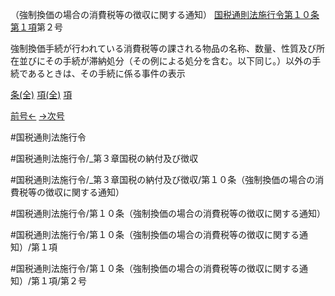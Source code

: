 （強制換価の場合の消費税等の徴収に関する通知）
[国税通則法施行令第１０条第１項](国税通則法施行＿令＿第１０条第１項)第２号

強制換価手続が行われている消費税等の課される物品の名称、数量、性質及び所在並びにその手続が滞納処分（その例による処分を含む。以下同じ。）以外の手続であるときは、その手続に係る事件の表示

[条(全)](国税通則法施行＿令＿第１０条_.md)    [項(全)](国税通則法施行＿令＿第１０条第１項_.md)    [項](国税通則法施行＿令＿第１０条第１項.md)

[前号←](国税通則法施行＿令＿第１０条第１項第１号.md)    [→次号](国税通則法施行＿令＿第１０条第１項第３号.md)

#国税通則法施行令

#国税通則法施行令/_第３章国税の納付及び徴収

#国税通則法施行令/_第３章国税の納付及び徴収/第１０条（強制換価の場合の消費税等の徴収に関する通知）

#国税通則法施行令/第１０条（強制換価の場合の消費税等の徴収に関する通知）

#国税通則法施行令/第１０条（強制換価の場合の消費税等の徴収に関する通知）/第１項

#国税通則法施行令/第１０条（強制換価の場合の消費税等の徴収に関する通知）/第１項/第２号

